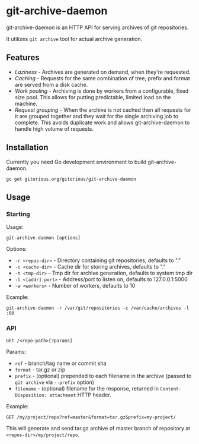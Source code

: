 # git-archive-daemon

git-archive-daemon is an HTTP API for serving archives of git repositories.

It utilizes `git archive` tool for actual archive generation.

## Features

* *Laziness* - Archives are generated on demand, when they're requested.
* *Caching* - Requests for the same combination of tree, prefix and format are
  served from a disk cache.
* *Work pooling* - Archiving is done by workers from a configurable, fixed size
  pool. This allows for putting predictable, limited load on the machine.
* *Request grouping* - When the archive is not cached then all requests for it
  are grouped together and they wait for the single archiving job to complete.
  This avoids duplicate work and allows git-archive-daemon to handle high
  volume of requests.

## Installation

Currently you need Go development environment to build git-archive-daemon.

    go get gitorious.org/gitorious/git-archive-daemon

## Usage

### Starting

Usage:

    git-archive-daemon [options]

Options:

* `-r <repos-dir>` - Directory containing git repositories, defaults to "."
* `-c <cache-dir>` - Cache dir for storing archives, defaults to "."
* `-t <tmp-dir>` - Tmp dir for archive generation, defaults to system tmp dir
* `-l <[addr]:port>` -  Address/port to listen on, defaults to 127.0.0.1:5000
* `-w <workers>` - Number of workers, defaults to 10

Example:

    git-archive-daemon -r /var/git/repositories -c /var/cache/archives -l :80

### API

    GET /<repo-path>[?params]

Params:

* `ref` - branch/tag name or commit sha
* `format` - tar.gz or zip
* `prefix` - (optional) prepended to each filename in the archive (passed to `git
  archive` via `--prefix` option)
* `filename` - (optional) filename for the response, returned in
  `Content-Disposition: attachment` HTTP header.

Example:

    GET /my/project/repo?ref=master&format=tar.gz&prefix=my-project/

This will generate and send tar.gz archive of master branch of repository at
`<repos-dir>/my/project/repo`.
